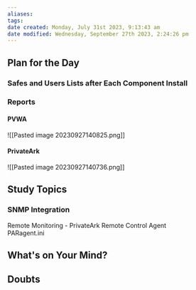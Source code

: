 ```yaml
---
aliases: 
tags: 
date created: Monday, July 31st 2023, 9:13:43 am
date modified: Wednesday, September 27th 2023, 2:24:26 pm
---
```


## Plan for the Day

### Safes and Users Lists after Each Component Install

### Reports

#### PVWA

![[Pasted image 20230927140825.png]]

#### PrivateArk

![[Pasted image 20230927140736.png]]

## Study Topics

### SNMP Integration

Remote Monitoring - PrivateArk Remote Control Agent  
PARagent.ini

## What's on Your Mind?

## Doubts